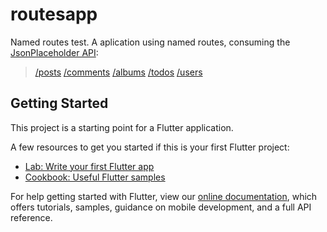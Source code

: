 # routesapp

Named routes test.
A aplication using named routes, consuming the [JsonPlaceholder API](https://jsonplaceholder.typicode.com/):

> [/posts](https://jsonplaceholder.typicode.com/posts)
> [/comments](https://jsonplaceholder.typicode.com/comments)
> [/albums](https://jsonplaceholder.typicode.com/albums)
> [/todos](https://jsonplaceholder.typicode.com/todos)
> [/users](https://jsonplaceholder.typicode.com/users)

## Getting Started

This project is a starting point for a Flutter application.

A few resources to get you started if this is your first Flutter project:

- [Lab: Write your first Flutter app](https://flutter.dev/docs/get-started/codelab)
- [Cookbook: Useful Flutter samples](https://flutter.dev/docs/cookbook)

For help getting started with Flutter, view our
[online documentation](https://flutter.dev/docs), which offers tutorials,
samples, guidance on mobile development, and a full API reference.
